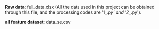 **Raw data**: full_data.xlsx (All the data used in this project can be obtained through this file, and the processing codes are '1_*.py' and '2_*.py').

**all feature dataset**: data_se.csv

